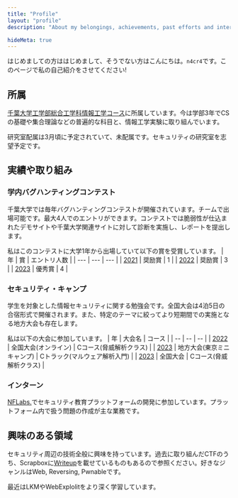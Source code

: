 ```yaml
---
title: "Profile"
layout: "profile"
description: "About my belongings, achievements, past efforts and interests."

hideMeta: true
---
```


はじめましての方ははじめまして、そうでない方はこんにちは。`n4cr4`です。このページで私の自己紹介をさせてください!

## 所属
[千葉大学工学部総合工学科情報工学コース](https://www.tj.chiba-u.jp/ie/)に所属しています。今は学部3年でCSの基礎や集合理論などの普遍的な科目と、情報工学実験に取り組んでいます。

研究室配属は3月頃に予定されていて、未配属です。セキュリティの研究室を志望予定です。

## 実績や取り組み
### 学内バグハンティングコンテスト
千葉大学では毎年バグハンティングコンテストが開催されています。チームで出場可能です。最大4人でのエントリができます。コンテストでは脆弱性が仕込まれたデモサイトや千葉大学関連サイトに対して診断を実施し、レポートを提出します。

私はこのコンテストに大学1年から出場していて以下の賞を受賞しています。
| 年 | 賞 | エントリ人数 |
| --- | --- | --- |
| [2021](https://jdp.chiba-u.jp/c-csirt/contest/bughunt2021/index.html) | 奨励賞 | 1 |
| [2022](https://jdp.chiba-u.jp/c-csirt/contest/bughunt2022/index.html) | 奨励賞 | 3 |
| [2023](https://jdp.chiba-u.jp/c-csirt/contest/bughunt2023/index.html) | 優秀賞 | 4 |

### セキュリティ・キャンプ
学生を対象とした情報セキュリティに関する勉強会です。全国大会は4泊5日の合宿形式で開催されます。また、特定のテーマに絞ってより短期間での実施となる地方大会も存在します。

私は以下の大会に参加しています。
| 年 | 大会名 | コース |
| -- | -- | -- |
| [2022](https://www.ipa.go.jp/jinzai/security-camp/2022/zenkoku/about.html) | 全国大会(オンライン) | Cコース(脅威解析クラス) |
| [2023](https://www.security-camp.or.jp/minicamp/tokyo2023.html) | 地方大会(東京ミニキャンプ) | Cトラック(マルウェア解析入門) |
| [2023](https://www.ipa.go.jp/jinzai/security-camp/2023/zenkoku/about.html) | 全国大会 | Cコース(脅威解析クラス) |

### インターン
[NFLabs.](https://nflabs.jp/)でセキュリティ教育プラットフォームの開発に参加しています。プラットフォーム内で扱う問題の作成が主な業務です。

## 興味のある領域
セキュリティ周辺の技術全般に興味を持っています。過去に取り組んだCTFのうち、Scrapboxに[Writeup](https://scrapbox.io/ctfwriteupn4cr4/)を載せているものもあるので参照ください。好きなジャンルはWeb, Reversing, Pwnableです。

最近はLKMやWebExplolitをより深く学習しています。
